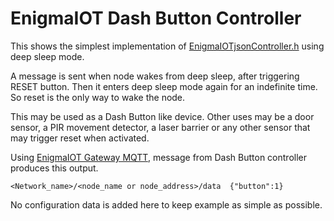 # EnigmaIOT Dash Button Controller

This shows the simplest implementation of [EnigmaIOTjsonController.h](https://github.com/gmag11/EnigmaIOT/blob/dev/src/EnigmaIOTjsonController.h) using deep sleep mode.

A message is sent when node wakes from deep sleep, after triggering RESET button. Then it enters deep sleep mode again for an indefinite time. So reset is the only way to wake the node.

This may be used as a Dash Button like device. Other uses may be a door sensor, a PIR movement detector, a laser barrier or any other sensor that may trigger reset when activated.

Using [EnigmaIOT Gateway MQTT](https://github.com/gmag11/EnigmaIOT/tree/dev/examples/EnigmaIOTGatewayMQTT), message from Dash Button controller produces this output.

```
<Network_name>/<node_name or node_address>/data  {"button":1}
```

No configuration data is added here to keep example as simple as possible.